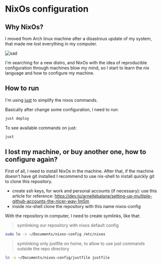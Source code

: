 # NixOs configuration

## Why NixOs?

I moved from Arch linux machine after a disastrous update of my system, that made me lost everything in my computer.

![sad](https://media1.tenor.com/m/aGgnqxZUzeUAAAAC/sad.gif)

I'm searching for a new distro, and NixOs with the idea of reproducible configuration through machines blow my mind, so I start to learn the nix language and how to configure my machine.

## How to run

I'm using [just](https://github.com/casey/just) to simplify the nixos commands.

Basically after change some configuration, I need to run:

```bash
just deploy
```

To see available commands on just:

```bash
just
```

## I lost my machine, or buy another one, how to configure again?

First of all, I need to install NixOs in the machine.
After that, if the machine doesn't have git installed I recommend to use nix-shell to install quickly git to clone this repository.

- create ssh keys, for work and personal accounts (if necessary): use this article for reference: https://dev.to/arnellebalane/setting-up-multiple-github-accounts-the-nicer-way-1m5m
- inside nix-shell clone the repository with this name nixos-config

With the repository in computer, I need to create symlinks, like that:

> symlinking our repository with nixos default config

```bash
sudo ln -s ~/Documents/nixos-config /etc/nixos
```

> symlinking only justfile on home, to allow to use just commands outside the repo directory

```bash
ln -s ~/Documents/nixos-config/justfile justfile
```
